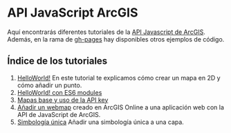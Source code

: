 # API JavaScript ArcGIS

Aquí encontrarás diferentes tutoriales de la [API Javascript de ArcGIS](https://developers.arcgis.com/javascript/). Además, en la rama de [gh-pages](https://github.com/esri-es/arcgis-devlabs/tree/gh-pages) hay disponibles otros ejemplos de código.

## Índice de los tutoriales
1. [HelloWorld!](https://github.com/esri-es/arcgis-devlabs/tree/master/APIJavaScript/helloWorld) En este tutorial te explicamos cómo crear un mapa en 2D y cómo añadir un punto.
2. [HelloWorld! con ES6 modules](https://github.com/esri-es/arcgis-devlabs/tree/master/APIJavaScript/helloWorldES6)
3. [Mapas base y uso de la API key](https://github.com/esri-es/arcgis-devlabs/tree/master/APIJavaScript/tipos-de-mapas)
4. [Añadir un webmap](https://github.com/esri-es/arcgis-devlabs/tree/master/APIJavaScript/webmap) creado en ArcGIS Online a una aplicación web con la API de JavaScript de ArcGIS.
5. [Simbología única](https://github.com/esri-es/arcgis-devlabs/tree/master/APIJavaScript/simpleRenderer) Añadir una simbología única a una capa.
